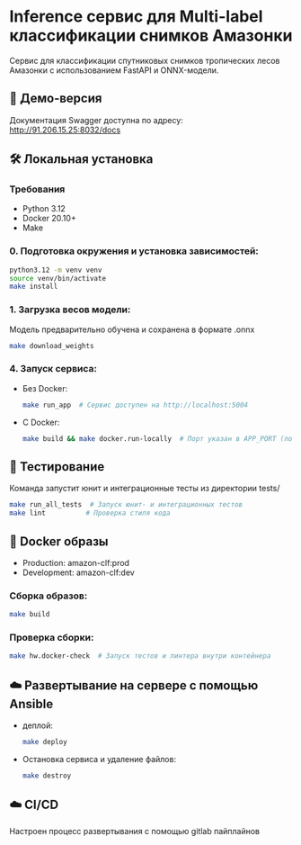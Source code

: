 # Inference сервис для Multi-label классификации снимков Амазонки

Сервис для классификации спутниковых снимков тропических лесов Амазонки с использованием FastAPI и ONNX-модели.

## 🚀 Демо-версия

Документация Swagger доступна по адресу:  
http://91.206.15.25:8032/docs

## 🛠️ Локальная установка
### Требования
- Python 3.12
- Docker 20.10+
- Make

### 0. Подготовка окружения и установка зависимостей:
```bash
python3.12 -m venv venv
source venv/bin/activate
make install
```

### 1. Загрузка весов модели:
Модель предварительно обучена и сохранена в формате .onnx
```bash
make download_weights
```

### 4. Запуск сервиса:
- Без Docker:
    ```bash
    make run_app  # Сервис доступен на http://localhost:5004
    ```
- C Docker:
    ```bash
    make build && make docker.run-locally  # Порт указан в APP_PORT (по умолчанию 5004)
    ```
## 🧪 Тестирование
Команда запустит юнит и интеграционные тесты из директории tests/
```bash
make run_all_tests  # Запуск юнит- и интеграционных тестов
make lint          # Проверка стиля кода
```

## 🐳 Docker образы
- Production: amazon-clf:prod
- Development: amazon-clf:dev
### Сборка образов:
```bash
make build
```

### Проверка сборки:
```bash
make hw.docker-check  # Запуск тестов и линтера внутри контейнера
```

## ☁️ Развертывание на сервере с помощью Ansible
- деплой:
    ```bash
    make deploy
    ```
- Остановка сервиса и удаление файлов:
    ```bash
    make destroy
    ```

## ☁️ CI/CD
Настроен процесс развертывания с помощью gitlab пайплайнов

